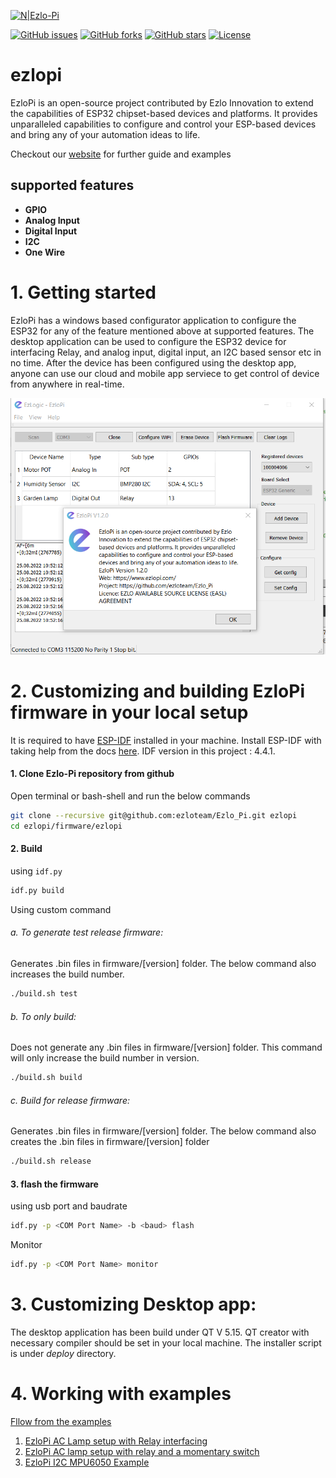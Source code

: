 
[![N|Ezlo-Pi](https://www.ezlopi.com/wp-content/uploads/2022/07/Logo.svg)](https://www.ezlopi.com/)

[![GitHub issues](https://img.shields.io/github/issues/ezloteam/Ezlo_Pi)](https://github.com/ezloteam/Ezlo_Pi/issues) [![GitHub forks](https://img.shields.io/github/forks/ezloteam/Ezlo_Pi)](https://github.com/ezloteam/Ezlo_Pi/network) [![GitHub stars](https://img.shields.io/github/stars/ezloteam/Ezlo_Pi)](https://github.com/ezloteam/Ezlo_Pi/stargazers) [![License](https://img.shields.io/github/license/ezloteam/Ezlo_Pi/)](https://github.com/ezloteam/Ezlo_Pi/blob/master/LICENCE.txt)

# ezlopi
EzloPi is an open-source project contributed by Ezlo Innovation to extend the capabilities of ESP32 chipset-based devices and platforms. It provides unparalleled capabilities to configure and control your ESP-based devices and bring any of your automation ideas to life.

Checkout our [website](https://www.ezlopi.com/) for further guide and examples

## supported features
* __GPIO__
* __Analog Input__
* __Digital Input__
* __I2C__
* __One Wire__

# 1. Getting started
EzloPi has a windows based configurator application to configure the ESP32 for any of the feature mentioned above at supported features. The desktop application can be used to configure the ESP32 device for interfacing Relay, and analog input, digital input, an I2C based sensor etc in no time. After the device has been configured using the desktop app, anyone can use our cloud and mobile app serviece to get control of device from anywhere in real-time.

![EzloPi Desktop UI](https://github.com/ezloteam/Ezlo_Pi/blob/master/ezlopi_screenshot.png)

# 2. Customizing and building EzloPi firmware in your local setup
It is required to have [ESP-IDF](https://www.espressif.com/en/products/sdks/esp-idf) installed in your machine.
Install ESP-IDF with taking help from the docs [here](https://docs.espressif.com/projects/esp-idf/en/v4.4.2/esp32/get-started/index.html). IDF version in this project : 4.4.1.

#### 1. Clone Ezlo-Pi repository from github
Open terminal or bash-shell and run the below commands
```bash
git clone --recursive git@github.com:ezloteam/Ezlo_Pi.git ezlopi
cd ezlopi/firmware/ezlopi
```
#### 2. Build
using ```idf.py```
```bash
idf.py build
```
Using custom command
###### a. To generate test release firmware:
Generates .bin files in firmware/[version] folder. The below command also increases the build number.
```bash
./build.sh test
```
###### b. To only build:
Does not generate any .bin files in firmware/[version] folder. This command will only increase the build number in version.
```bash
./build.sh build
```
###### c. Build for release firmware:
Generates .bin files in firmware/[version] folder. The below command also creates the .bin files in firmware/[version] folder
```bash
./build.sh release
```
#### 3. flash the firmware
using usb port and baudrate
```bash
idf.py -p <COM Port Name> -b <baud> flash
```
Monitor
```bash
idf.py -p <COM Port Name> monitor
```

# 3. Customizing Desktop app:
The desktop application has been build under QT V 5.15. QT creator with necessary compiler should be set in your local machine. 
The installer script is under _deploy_ directory.

# 4. Working with examples

[Fllow from the examples](https://www.ezlopi.com/examples/)
1. [EzloPi AC Lamp setup with Relay interfacing​](https://www.ezlopi.com/examples/relay-circuitry-and-lamp-circuit-setup/)
2. [EzloPi AC lamp setup with relay and a momentary switch](https://www.ezlopi.com/examples/ezlopi-ac-lamp-setup-with-relay-and-a-momentary-switch/)
3. [EzloPi I2C MPU6050 Example](https://www.ezlopi.com/examples/ezlopi-i2c-mpu6050-example/)

